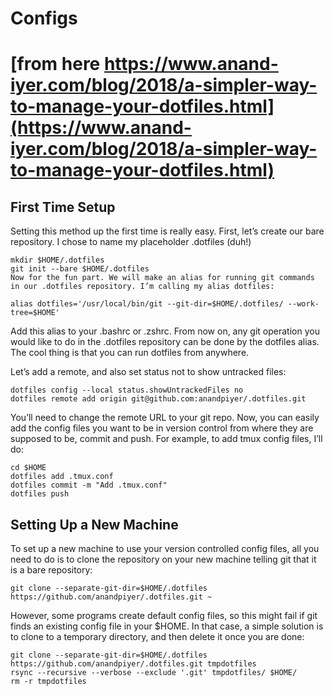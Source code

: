 # Configs

# [from here https://www.anand-iyer.com/blog/2018/a-simpler-way-to-manage-your-dotfiles.html](https://www.anand-iyer.com/blog/2018/a-simpler-way-to-manage-your-dotfiles.html)


## First Time Setup
Setting this method up the first time is really easy. First, let’s create our bare repository. I chose to name my placeholder .dotfiles (duh!)

```
mkdir $HOME/.dotfiles
git init --bare $HOME/.dotfiles
Now for the fun part. We will make an alias for running git commands in our .dotfiles repository. I’m calling my alias dotfiles:

alias dotfiles='/usr/local/bin/git --git-dir=$HOME/.dotfiles/ --work-tree=$HOME'
```
Add this alias to your .bashrc or .zshrc. From now on, any git operation you would like to do in the .dotfiles repository can be done by the dotfiles alias. The cool thing is that you can run dotfiles from anywhere.

Let’s add a remote, and also set status not to show untracked files:

```
dotfiles config --local status.showUntrackedFiles no
dotfiles remote add origin git@github.com:anandpiyer/.dotfiles.git
```
You’ll need to change the remote URL to your git repo. Now, you can easily add the config files you want to be in version control from where they are supposed to be, commit and push. For example, to add tmux config files, I’ll do:

```
cd $HOME
dotfiles add .tmux.conf
dotfiles commit -m "Add .tmux.conf"
dotfiles push
```
## Setting Up a New Machine
To set up a new machine to use your version controlled config files, all you need to do is to clone the repository on your new machine telling git that it is a bare repository:

```
git clone --separate-git-dir=$HOME/.dotfiles https://github.com/anandpiyer/.dotfiles.git ~
```
However, some programs create default config files, so this might fail if git finds an existing config file in your $HOME. In that case, a simple solution is to clone to a temporary directory, and then delete it once you are done:

```
git clone --separate-git-dir=$HOME/.dotfiles https://github.com/anandpiyer/.dotfiles.git tmpdotfiles
rsync --recursive --verbose --exclude '.git' tmpdotfiles/ $HOME/
rm -r tmpdotfiles
```